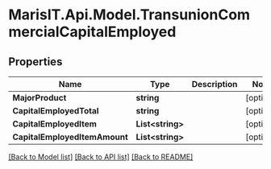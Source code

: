 
# MarisIT.Api.Model.TransunionCommercialCapitalEmployed

## Properties

Name | Type | Description | Notes
------------ | ------------- | ------------- | -------------
**MajorProduct** | **string** |  | [optional] 
**CapitalEmployedTotal** | **string** |  | [optional] 
**CapitalEmployedItem** | **List&lt;string&gt;** |  | [optional] 
**CapitalEmployedItemAmount** | **List&lt;string&gt;** |  | [optional] 

[[Back to Model list]](../README.md#documentation-for-models)
[[Back to API list]](../README.md#documentation-for-api-endpoints)
[[Back to README]](../README.md)

